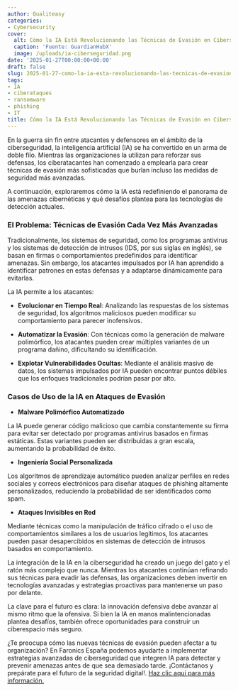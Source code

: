 ```yaml
---
author: Qualiteasy
categories:
- Cybersecurity
cover:
  alt: Cómo la IA Está Revolucionando las Técnicas de Evasión en Ciberseguridad
  caption: 'Fuente: GuardianHubX'
  image: /uploads/ia-ciberseguridad.png
date: '2025-01-27T00:00:00+00:00'
draft: false
slug: 2025-01-27-como-la-ia-esta-revolucionando-las-tecnicas-de-evasion-en-ciberseguridad
tags:
- IA
- ciberataques
- ransomware
- phishing
- IT
title: Cómo la IA Está Revolucionando las Técnicas de Evasión en Ciberseguridad
---
```




En la guerra sin fin entre atacantes y defensores en el ámbito de la ciberseguridad, la inteligencia artificial (IA) se ha convertido en un arma de doble filo. Mientras las organizaciones la utilizan para reforzar sus defensas, los ciberatacantes han comenzado a emplearla para crear técnicas de evasión más sofisticadas que burlan incluso las medidas de seguridad más avanzadas.

A continuación, exploraremos cómo la IA está redefiniendo el panorama de las amenazas cibernéticas y qué desafíos plantea para las tecnologías de detección actuales.

### **El Problema: Técnicas de Evasión Cada Vez Más Avanzadas**

Tradicionalmente, los sistemas de seguridad, como los programas antivirus y los sistemas de detección de intrusos (IDS, por sus siglas en inglés), se basan en firmas o comportamientos predefinidos para identificar amenazas. Sin embargo, los atacantes impulsados por IA han aprendido a identificar patrones en estas defensas y a adaptarse dinámicamente para evitarlas.

La IA permite a los atacantes:

  - 
    **Evolucionar en Tiempo Real**: Analizando las respuestas de los sistemas de seguridad, los algoritmos maliciosos pueden modificar su comportamiento para parecer inofensivos.
  
  - 
    **Automatizar la Evasión**: Con técnicas como la generación de malware polimórfico, los atacantes pueden crear múltiples variantes de un programa dañino, dificultando su identificación.
  
  - 
    **Explotar Vulnerabilidades Ocultas**: Mediante el análisis masivo de datos, los sistemas impulsados por IA pueden encontrar puntos débiles que los enfoques tradicionales podrían pasar por alto.

### **Casos de Uso de la IA en Ataques de Evasión**

  - 
    **Malware Polimórfico Automatizado**

La IA puede generar código malicioso que cambia constantemente su firma para evitar ser detectado por programas antivirus basados en firmas estáticas. Estas variantes pueden ser distribuidas a gran escala, aumentando la probabilidad de éxito.
  
  - 
    **Ingeniería Social Personalizada**

Los algoritmos de aprendizaje automático pueden analizar perfiles en redes sociales y correos electrónicos para diseñar ataques de phishing altamente personalizados, reduciendo la probabilidad de ser identificados como spam.
  
  - 
    **Ataques Invisibles en Red**

Mediante técnicas como la manipulación de tráfico cifrado o el uso de comportamientos similares a los de usuarios legítimos, los atacantes pueden pasar desapercibidos en sistemas de detección de intrusos basados en comportamiento.
  

La integración de la IA en la ciberseguridad ha creado un juego del gato y el ratón más complejo que nunca. Mientras los atacantes continúan refinando sus técnicas para evadir las defensas, las organizaciones deben invertir en tecnologías avanzadas y estrategias proactivas para mantenerse un paso por delante.

La clave para el futuro es clara: la innovación defensiva debe avanzar al mismo ritmo que la ofensiva. Si bien la IA en manos malintencionadas plantea desafíos, también ofrece oportunidades para construir un ciberespacio más seguro.

¿Te preocupa cómo las nuevas técnicas de evasión pueden afectar a tu organización? En Faronics España podemos ayudarte a implementar estrategias avanzadas de ciberseguridad que integren IA para detectar y prevenir amenazas antes de que sea demasiado tarde. ¡Contáctanos y prepárate para el futuro de la seguridad digital!. [Haz clic aquí para más información.](https://esdeploy.com/evaluacion-deploy/)
